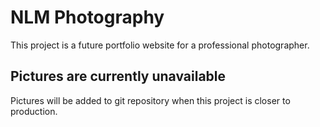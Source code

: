 # NLM Photography

This project is a future portfolio website for a professional photographer.

## Pictures are currently unavailable

Pictures will be added to git repository when this project is closer to production.
